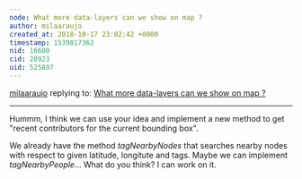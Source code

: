 ```yaml
---
node: What more data-layers can we show on map ?
author: milaaraujo
created_at: 2018-10-17 23:02:42 +0000
timestamp: 1539817362
nid: 16600
cid: 20923
uid: 525897
---
```




[milaaraujo](../profile/milaaraujo) replying to: [What more data-layers can we show on map ?](../notes/sagarpreet/07-01-2018/what-more-data-layers-can-we-show-on-map)

----
Hummm, I think we can use your idea and implement a new method to get "recent contributors for the current bounding box".

We already have the method _tagNearbyNodes_ that searches nearby nodes with respect to given latitude, longitute and tags. Maybe we can implement _tagNearbyPeople_... What do you think? I can work on it.
